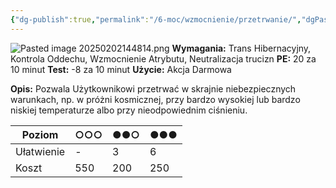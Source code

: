 ```yaml
---
{"dg-publish":true,"permalink":"/6-moc/wzmocnienie/przetrwanie/","dgPassFrontmatter":true}
---
```


![Pasted image 20250202144814.png](/img/user/6%20Obrazy/Pasted%20image%2020250202144814.png)
**Wymagania:** Trans Hibernacyjny, Kontrola Oddechu, Wzmocnienie Atrybutu, Neutralizacja trucizn
**PE:** 20 za 10 minut
**Test:** -8 za 10 minut
**Użycie:** Akcja Darmowa

**Opis:** Pozwala Użytkownikowi przetrwać w skrajnie niebezpiecznych warunkach, np. w próżni kosmicznej, przy bardzo wysokiej lub bardzo niskiej temperaturze albo przy nieodpowiednim ciśnieniu.

| Poziom     | ○○○ | ●●○ | ●●● |
| ---------- | --- | --- | --- |
| Ułatwienie | -   | 3   | 6   |
| Koszt      | 550 | 200 | 250 |
